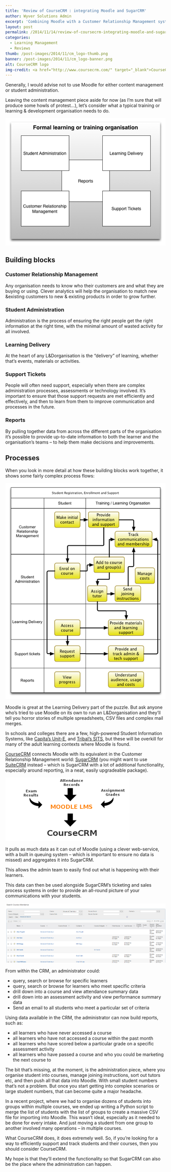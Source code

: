 ```yaml
---
title: 'Review of CourseCRM : integrating Moodle and SugarCRM'
author: Wyver Solutions Admin
excerpt: 'Combining Moodle with a Customer Relationship Management system should solve many of the problems faced by Learning &amp; Development organisations. We look at how this might work, and how CourseCRM has approached the integration.'
layout: post
permalink: /2014/11/14/review-of-coursecrm-integrating-moodle-and-sugarcrm/
categories:
  - Learning Management
  - Reviews
thumb: /post-images/2014/11/cm_logo-thumb.png
banner: /post-images/2014/11/cm_logo-banner.png
alt: CourseCRM logo
img-credit: <a href="http://www.coursecrm.com/" target="_blank">CourseCRM</a>
---
```

Generally, I would advise not to use Moodle for either content management or student administration.

Leaving the content management piece aside for now (as I&#8217;m sure that will produce some howls of protest&#8230;), let&#8217;s consider what a typical training or learning &amp; development organisation needs to do.

<img class="aligncenter" src="/post-images/2014/11/building-blocks.png" alt="Building blocks of a typical L&amp;D organisation" />

## Building blocks

### Customer Relationship Management
  
Any organisation needs to know who their customers are and what they are buying or using. Clever analytics will help the organisation to match new &amp;existing customers to new &amp; existing products in order to grow further.
  
### Student Administration

Administration is the process of ensuring the right people get the right information at the right time, with the minimal amount of wasted activity for all involved.

### Learning Delivery
  
At the heart of any L&amp;Dorganisation is the &#8220;delivery&#8221; of learning, whether that&#8217;s events, materials or activities.

### Support Tickets

People will often need support, especially when there are complex administration processes, assessments or technology involved. It&#8217;s important to ensure that those support requests are met efficiently and effectively, and then to learn from them to improve communication and processes in the future.
  
### Reports
  
By pulling together data from across the different parts of the organisation it&#8217;s possible to provide up-to-date information to both the learner and the organisation&#8217;s teams &#8211; to help them make decisions and improvements.

## Processes

When you look in more detail at how these building blocks work together, it shows some fairly complex process flows:

<img src="/post-images/2014/11/processes.png" alt="Typical L&amp;D processes" />

Moodle is great at the Learning Delivery part of the puzzle. But ask anyone who&#8217;s tried to use Moodle on its own to run an L&amp;Dorganisation and they&#8217;ll tell you horror stories of multiple spreadsheets, CSV files and complex mail merges.

In schools and colleges there are a few, high-powered Student Information Systems, like <a href="http://www.capita-fhe.co.uk/products/pages/unite_landing_page.aspx" target="_blank">Capita&#8217;s Unit-E</a>, and <a href="http://www.tribalgroup.com/technology/sitsvision/Pages/default.aspx" target="_blank">Tribal&#8217;s SITS</a>, but these will be overkill for many of the adult learning contexts where Moodle is found.

<a href="http://www.coursecrm.com/" target="_blank">CourseCRM</a> connects Moodle with its equivalent in the Customer Relationship Management world: <a href="http://www.sugarcrm.com/" target="_blank">SugarCRM</a> (you might want to use <a href="https://suitecrm.com/" target="_blank">SuiteCRM</a> instead &#8211; which is SugarCRM with a lot of additional functionality, especially around reporting, in a neat, easily upgradeable package).

<img src="/post-images/2014/11/moodleint.png" alt="Data flows" />

It pulls as much data as it can out of Moodle (using a clever web-service, with a built in queuing system &#8211; which is important to ensure no data is missed) and aggregates it into SugarCRM.

This allows the admin team to easily find out what is happening with their learners.

This data can then be used alongside SugarCRM&#8217;s ticketing and sales process systems in order to provide an all-round picture of your communications with your students.

<img src="/post-images/2014/11/course-attendance-query.png" alt="Course attendance query" />

From within the CRM, an administrator could:

  * query, search or browse for specific learners
  * query, search or browse for learners who meet specific criteria
  * drill down into a course and view attendance summary data
  * drill down into an assessment activity and view performance summary data
  * Send an email to all students who meet a particular set of criteria

Using data available in the CRM, the administrator can now build reports, such as:

  * all learners who have never accessed a course
  * all learners who have not accessed a course within the past month
  * all learners who have scored below a particular grade on a specific assessment activity
  * all learners who have passed a course and who you could be marketing the next course to

The bit that&#8217;s missing, at the moment, is the administration piece, where you organise student into courses, manage joining instructions, sort out tutors etc, and then push all that data into Moodle. With small student numbers that&#8217;s not a problem. But once you start getting into complex scenarios or large student numbers, that can become quite a major headache.

In a recent project, where we had to organise dozens of students into groups within multiple courses, we ended up writing a Python script to merge the list of students with the list of groups to create a massive CSV file for importing into Moodle. This wasn&#8217;t ideal, especially as it needed to be done for every intake. And just moving a student from one group to another involved many operations &#8211; in multiple courses.

What CourseCRM does, it does extremely well. So, if you&#8217;re looking for a way to efficiently support and track students and their courses, then you should consider CourseCRM.

My hope is that they&#8217;ll extend the functionality so that SugarCRM can also be the place where the administration can happen.



&nbsp;